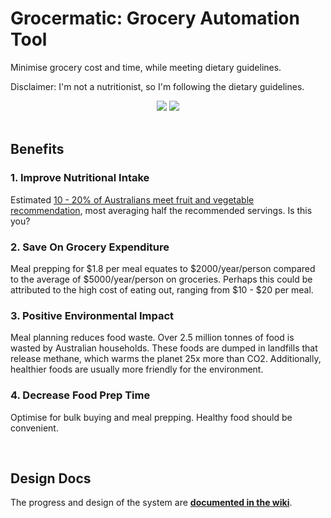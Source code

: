 # Grocermatic: Grocery Automation Tool
Minimise grocery cost and time, while meeting dietary guidelines.

Disclaimer: I'm not a nutritionist, so I'm following the dietary guidelines.

<div flex align="center">
  <img src="https://img.shields.io/github/languages/code-size/menglinmaker/Grocermatic?style=flat-square">
  <img src="https://img.shields.io/github/workflow/status/menglinmaker/Grocermatic/Continuous Integration?style=flat-square">
</div>

<div>&nbsp</div>

## Benefits

### 1. Improve Nutritional Intake
Estimated [10 - 20% of Australians meet fruit and vegetable recommendation](https://www.abs.gov.au/statistics/health/health-conditions-and-risks/dietary-behaviour/2020-21), most averaging half the recommended servings. Is this you?

### 2. Save On Grocery Expenditure
Meal prepping for $1.8 per meal equates to $2000/year/person compared to the average of $5000/year/person on groceries.
Perhaps this could be attributed to the high cost of eating out, ranging from $10 - $20 per meal.

### 3. Positive Environmental Impact
Meal planning reduces food waste. Over 2.5 million tonnes of food is wasted by Australian households. These foods are dumped in landfills that release methane, which warms the planet 25x more than CO2. Additionally, healthier foods are usually more friendly for the environment.

### 4. Decrease Food Prep Time
Optimise for bulk buying and meal prepping. Healthy food should be convenient.

<div>&nbsp</div>

## Design Docs
The progress and design of the system are **[documented in the wiki](https://github.com/MengLinMaker/Grocery-Suggester/wiki)**.
